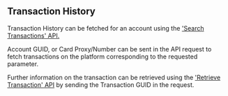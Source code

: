## Transaction History

Transaction History can be fetched for an account using the [&#39;Search Transactions&#39; API.](https://devapi.qolopay.com/index.html#operation/SearchTransaction)

Account GUID, or Card Proxy/Number can be sent in the API request to fetch transactions on the platform corresponding to the requested parameter.

Further information on the transaction can be retrieved using the [&#39;Retrieve Transaction&#39; API](https://devapi.qolopay.com/index.html#operation/GetTransactionById) by sending the Transaction GUID in the request.
